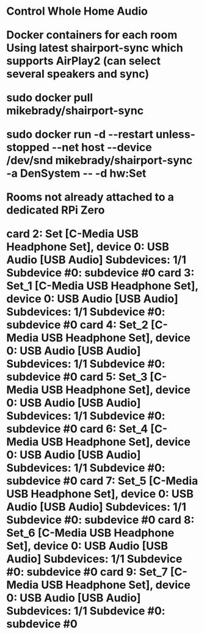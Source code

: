 <H1>Control Whole Home Audio

Docker containers for each room
Using latest shairport-sync which supports AirPlay2 (can select several speakers and sync)

sudo docker pull mikebrady/shairport-sync

sudo docker run -d --restart unless-stopped --net host --device /dev/snd     mikebrady/shairport-sync -a DenSystem -- -d hw:Set

Rooms not already attached to a dedicated RPi Zero

card 2: Set [C-Media USB Headphone Set], device 0: USB Audio [USB Audio]
  Subdevices: 1/1
  Subdevice #0: subdevice #0
card 3: Set_1 [C-Media USB Headphone Set], device 0: USB Audio [USB Audio]
  Subdevices: 1/1
  Subdevice #0: subdevice #0
card 4: Set_2 [C-Media USB Headphone Set], device 0: USB Audio [USB Audio]
  Subdevices: 1/1
  Subdevice #0: subdevice #0
card 5: Set_3 [C-Media USB Headphone Set], device 0: USB Audio [USB Audio]
  Subdevices: 1/1
  Subdevice #0: subdevice #0
card 6: Set_4 [C-Media USB Headphone Set], device 0: USB Audio [USB Audio]
  Subdevices: 1/1
  Subdevice #0: subdevice #0
card 7: Set_5 [C-Media USB Headphone Set], device 0: USB Audio [USB Audio]
  Subdevices: 1/1
  Subdevice #0: subdevice #0
card 8: Set_6 [C-Media USB Headphone Set], device 0: USB Audio [USB Audio]
  Subdevices: 1/1
  Subdevice #0: subdevice #0
card 9: Set_7 [C-Media USB Headphone Set], device 0: USB Audio [USB Audio]
  Subdevices: 1/1
  Subdevice #0: subdevice #0
  
